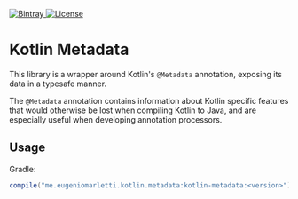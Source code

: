 [![Bintray](https://api.bintray.com/packages/takhion/kotlin-metadata/kotlin-metadata/images/download.svg) ](https://bintray.com/takhion/kotlin-metadata/kotlin-metadata/_latestVersion)
[![License](https://img.shields.io/badge/License-MIT-blue.svg)](/LICENSE)

# Kotlin Metadata

This library is a wrapper around Kotlin's `@Metadata` annotation, exposing its data in a typesafe manner. 

The `@Metadata` annotation contains information about Kotlin specific features that would otherwise be lost when compiling Kotlin to Java, and are especially useful when developing annotation processors.

## Usage

Gradle:
```gradle
compile("me.eugeniomarletti.kotlin.metadata:kotlin-metadata:<version>")
```
